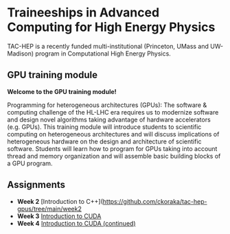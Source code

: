 # Traineeships in Advanced Computing for High Energy Physics

TAC-HEP is a recently funded multi-institutional (Princeton, UMass and UW-Madison) program in Computational High Energy Physics.

## GPU training module  

**Welcome to the GPU training module!**

Programming for heterogeneous architectures (GPUs): The software & computing challenge of the HL-LHC era requires us to modernize software and design novel algorithms taking advantage of hardware accelerators (e.g. GPUs). This training module will introduce students to scientific computing on heterogeneous architectures and will discuss implications of heterogeneous hardware on the design and architecture of scientific software. Students will learn how to program for GPUs taking into account thread and memory organization and will assemble basic building blocks of a GPU program. 


## Assignments 

- **Week 2** [Introduction to C++](https://github.com/ckoraka/tac-hep-gpus/tree/main/week2
- **Week 3** [Introduction to CUDA]()
- **Week 4** [Introduction to CUDA (continued)]()
